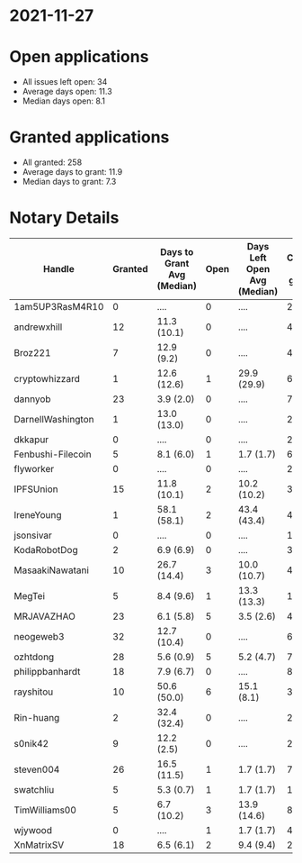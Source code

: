 2021-11-27
==========

# Open applications

- All issues left open: 34
- Average days open: 11.3
- Median days open: 8.1

# Granted applications

- All granted: 258
- Average days to grant: 11.9
- Median days to grant: 7.3

# Notary Details

| Handle            |   Granted | Days to Grant Avg (Median)   |   Open | Days Left Open Avg (Median)   |   Closed (no grant) |
|-------------------|-----------|------------------------------|--------|-------------------------------|---------------------|
| 1am5UP3RasM4R10   |         0 | ....                         |      0 | ....                          |                   2 |
| andrewxhill       |        12 | 11.3  (10.1)                 |      0 | ....                          |                  45 |
| Broz221           |         7 | 12.9  (9.2)                  |      0 | ....                          |                  48 |
| cryptowhizzard    |         1 | 12.6  (12.6)                 |      1 | 29.9  (29.9)                  |                   6 |
| dannyob           |        23 | 3.9  (2.0)                   |      0 | ....                          |                  76 |
| DarnellWashington |         1 | 13.0  (13.0)                 |      0 | ....                          |                   2 |
| dkkapur           |         0 | ....                         |      0 | ....                          |                   2 |
| Fenbushi-Filecoin |         5 | 8.1  (6.0)                   |      1 | 1.7  (1.7)                    |                  67 |
| flyworker         |         0 | ....                         |      0 | ....                          |                   2 |
| IPFSUnion         |        15 | 11.8  (10.1)                 |      2 | 10.2  (10.2)                  |                  32 |
| IreneYoung        |         1 | 58.1  (58.1)                 |      2 | 43.4  (43.4)                  |                   4 |
| jsonsivar         |         0 | ....                         |      0 | ....                          |                  13 |
| KodaRobotDog      |         2 | 6.9  (6.9)                   |      0 | ....                          |                   3 |
| MasaakiNawatani   |        10 | 26.7  (14.4)                 |      3 | 10.0  (10.7)                  |                  48 |
| MegTei            |         5 | 8.4  (9.6)                   |      1 | 13.3  (13.3)                  |                  10 |
| MRJAVAZHAO        |        23 | 6.1  (5.8)                   |      5 | 3.5  (2.6)                    |                  42 |
| neogeweb3         |        32 | 12.7  (10.4)                 |      0 | ....                          |                  62 |
| ozhtdong          |        28 | 5.6  (0.9)                   |      5 | 5.2  (4.7)                    |                  78 |
| philippbanhardt   |        18 | 7.9  (6.7)                   |      0 | ....                          |                  81 |
| rayshitou         |        10 | 50.6  (50.0)                 |      6 | 15.1  (8.1)                   |                  37 |
| Rin-huang         |         2 | 32.4  (32.4)                 |      0 | ....                          |                   2 |
| s0nik42           |         9 | 12.2  (2.5)                  |      0 | ....                          |                  27 |
| steven004         |        26 | 16.5  (11.5)                 |      1 | 1.7  (1.7)                    |                  72 |
| swatchliu         |         5 | 5.3  (0.7)                   |      1 | 1.7  (1.7)                    |                  16 |
| TimWilliams00     |         5 | 6.7  (10.2)                  |      3 | 13.9  (14.6)                  |                   8 |
| wjywood           |         0 | ....                         |      1 | 1.7  (1.7)                    |                   4 |
| XnMatrixSV        |        18 | 6.5  (6.1)                   |      2 | 9.4  (9.4)                    |                  28 |